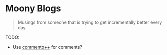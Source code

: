 # Moony Blogs

> Musings from someone that is trying to get incrementally better every day.

TODO: 
- Use [commento++](https://github.com/souramoo/commentoplusplus?tab=readme-ov-file) for comments?